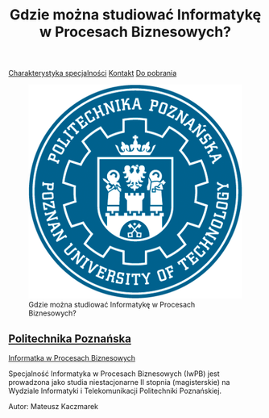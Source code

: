 <link rel="canonical" href="https://kaczmarekmateusz.github.io/IwPB/">

<header>
  <h1>Gdzie można studiować Informatykę w Procesach Biznesowych?</h1>
</header>

[Charakterystyka specjalności](./preferences.md)
[Kontakt](./contact.md)
[Do pobrania](./downloads.md)

<article>
  
  <figure>
    <img src="./logopp.png" alt="IwPB">
    <figcaption>Gdzie można studiować Informatykę w Procesach Biznesowych?</figcaption>
  </figure>
  
  <h2><a href="https://www.put.poznan.pl/rekrutacja">Politechnika Poznańska</a></h2>
  <p><a href="https://www.cs.put.poznan.pl/iwpb/site/">Informatka w Procesach Biznesowych</a></p>
  
  <p>Specjalność Informatyka w Procesach Biznesowych (IwPB) jest prowadzona jako studia niestacjonarne II stopnia (magisterskie) na Wydziale Informatyki i Telekomunikacji Politechniki Poznańskiej.</p>
  
  <div class="addthis_inline_share_toolbox_dhqa"></div>
  
</article>

<footer>
  <p>Autor: Mateusz Kaczmarek</p>
</footer>

<script type="text/javascript" src="//s7.addthis.com/js/300/addthis_widget.js#pubid=ra-627431c7c313d5c6"></script>
